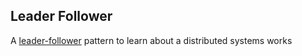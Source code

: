 Leader Follower
---
A [leader-follower](https://martinfowler.com/articles/patterns-of-distributed-systems/leader-follower.html) pattern to learn about a distributed systems works
